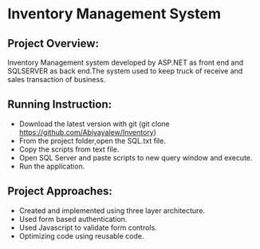 # Inventory Management System

## Project Overview:
 
 Inventory Management system developed by ASP.NET as front end and SQLSERVER as back end.The system used to keep truck of receive and sales transaction of business.

## Running Instruction:

 * Download the latest version with git (git clone   https://github.com/Abiyayalew/Inventory)    
 * From the project folder,open the SQL.txt file. 
 * Copy the scripts from text file.
 * Open SQL Server  and paste scripts to new query window and execute.
 * Run the application.


## Project Approaches:
 
 *	 Created and implemented using three layer architecture.
 *	 Used form based authentication. 
 *	 Used Javascript to validate form controls.
 *	 Optimizing code using reusable code.


 
















